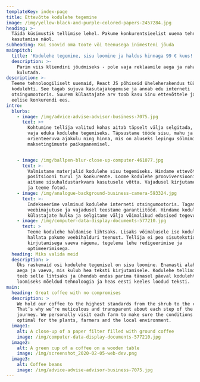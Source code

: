 ```yaml
---
templateKey: index-page
title: Ettevõtte kodulehe tegemine
image: /img/yellow-black-and-purple-colored-papers-2457284.jpg
heading: >-
  Täida küsimustik tellimise lehel. Pakume konkurentsieelist uuema tehnoloogia
  kasutamise näol.
subheading: Kui soovid oma toote või teenusega inimesteni jõuda
mainpitch:
  title: 'Kodulehe tegemine, sisu loomine ja haldus hinnaga 99 € kuus!'
  description: >-
    Parim viis kliendini jõudmiseks - pole vaja reklaamile aega ja raha enam
    kulutada. 
description: >-
  Teeme tehnoloogiliselt uuemaid, React JS põhiseid üheleherakendus tüüpi
  kodulehti. See tagab sujuva kasutajakogemuse ja annab edu interneti
  otsingumootoris. Suurem külastajate arv toob kasu Sinu ettevõttele ja annab
  eelise konkurendi ees. 
intro:
  blurbs:
    - image: /img/advice-advise-advisor-business-7075.jpg
      text: >+
        Kohtumine tellija valitud kohas aitab täpselt välja selgitada, mida on
        vaja eduka kodulehe tegemiseks. Täpsustame tööde sisu, mahu ja
        orienteeruva ajakulu ning hinna, mis on aluseks lepingu sõlmimisel ja
        maksetingimuste paikapanemisel.


    - image: /img/ballpen-blur-close-up-computer-461077.jpg
      text: >-
        Valmistame materjalid kodulehe sisu tegemiseks. Hindame ettevõtte
        positsiooni turul ja konkurente. Loome kodulehe prooviversiooni ning
        aitame sisuhaldustarkvara kasutusele võtta. Vajadusel kirjutame teksti
        ja teeme fotod.
    - image: /img/analogue-background-business-camera-593324.jpg
      text: >-
        Indekseerime valminud kodulehe interneti otsingumootoris. Tagame
        veebimajutuse ja vajadusel teostame garantiitööd. Hindame kodulehe
        külastajate hulka ja selgitame välja võimalikud edasised tegevused.
    - image: /img/computer-data-display-documents-577210.jpg
      text: >
        Teeme kodulehe haldamise lihtsaks. Lisaks võimalusele ise kodulehte
        hallata pakume veebihalduri teenust. Tellija ei pea sisutekstide
        kirjutamisega vaeva nägema, tegelema lehe redigeerimise ja
        optimeerimisega.     
  heading: Miks valida meid
  description: >
    Üks raskemaid osi kodulehe tegemisel on sisu loomine. Enamasti alahinnatakse
    aega ja vaeva, mis kulub hea teksti kirjutamisele. Kodulehe tellimise teenus
    teeb selle lihtsaks ja ühendab endas parima tänasel päeval kodulehtede
    loomiseks mõeldud tehnoloogia ja heas eesti keeles loodud teksti.
main:
  heading: Great coffee with no compromises
  description: >
    We hold our coffee to the highest standards from the shrub to the cup.
    That’s why we’re meticulous and transparent about each step of the coffee’s
    journey. We personally visit each farm to make sure the conditions are
    optimal for the plants, farmers and the local environment.
  image1:
    alt: A close-up of a paper filter filled with ground coffee
    image: /img/computer-data-display-documents-577210.jpg
  image2:
    alt: A green cup of a coffee on a wooden table
    image: /img/screenshot_2020-02-05-web-dev.png
  image3:
    alt: Coffee beans
    image: /img/advice-advise-advisor-business-7075.jpg
---
```


